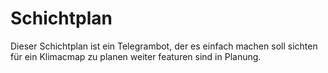 # Schichtplan
Dieser Schichtplan ist ein Telegrambot, der es einfach machen soll sichten 
für ein Klimacmap zu planen weiter featuren sind in Planung.